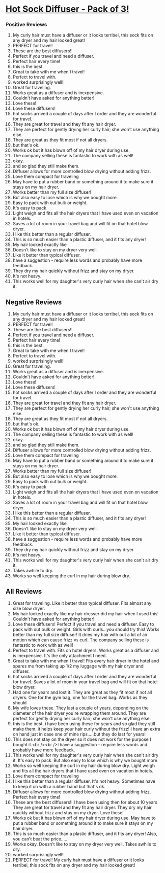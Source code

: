 # [Hot Sock Diffuser - Pack of 3!](https://products.checkmycream.com/products/Hot-Sock-Diffuser-Pack-of-3!.html)

### Positive Reviews

<ol>
      <li>My curly hair must have a diffuser or it looks terribel, this sock fits on any dryer and my hair looked great!</li>
      <li>PERFECT for travel!</li>
      <li>These are the best diffusers!!</li>
      <li>Perfect if you travel and need a diffuser.</li>
      <li>Perfect hair every time!</li>
      <li>this is the best.</li>
      <li>Great to take with me when I travel!  </li>
      <li>Perfect to travel with.</li>
      <li>worked surprisingly well!</li>
      <li>Great for traveling.  </li>
      <li>Works great as a diffuser and is inexpensive.</li>
      <li>Couldn&#x27;t have asked for anything better!</li>
      <li>Love these!</li>
      <li>Love these diffusers!  </li>
      <li>hot socks arrived a couple of days after I order and they are wonderful for travel.</li>
      <li>They are great for travel and they fit any hair dryer.</li>
      <li>They are perfect for gently drying her curly hair; she won&#x27;t use anything else.</li>
      <li>They are great as they fit most if not all dryers.</li>
      <li>but that&#x27;s ok.</li>
      <li>Works ok but it has blown off of my hair dryer during use.</li>
      <li>The company selling these is fantastic to work with as well!</li>
      <li>okay.  </li>
      <li>and so glad they still make them.</li>
      <li>Diffuser allows for more controlled blow drying without adding frizz.</li>
      <li>Love them compact for traveling</li>
      <li>May have to put a rubber band or something around it to make sure it stays on my hair dryer.</li>
      <li>Works better than my full size diffuser!</li>
      <li>But also easy to lose which is why we bought more.</li>
      <li>Easy to pack with out bulk or weight.</li>
      <li>It&#x27;s easy to pack.</li>
      <li>Light weigh and fits all the hair dryers that I have used even on vacation in hotels.</li>
      <li>Saves a lot of room in your travel bag and will fit on that hotel blow dryer.</li>
      <li>I like this better than a regular diffuser.  </li>
      <li>This is so much easier than a plastic diffuser, and it fits any dryer!  </li>
      <li>My hair looked exactly like</li>
      <li>Doesn&#x27;t like to stay on my dryer very well.  </li>
      <li>Like it better than typical diffuser.  </li>
      <li>have a suggestion - require less words and probably have more feedback.</li>
      <li>They dry my hair quickly without frizz and stay on my dryer.</li>
      <li>It&#x27;s not heavy.  </li>
      <li>This works well for my daughter&#x27;s very curly hair when she can&#x27;t air dry it.  </li>
</ol>


<h2>Negative Reviews</h2>
<ol>
<li> My curly hair must have a diffuser or it looks terribel, this sock fits on any dryer and my hair looked great!</li>
<li> PERFECT for travel!</li>
<li> These are the best diffusers!!</li>
<li> Perfect if you travel and need a diffuser.</li>
<li> Perfect hair every time!</li>
<li> this is the best.</li>
<li> Great to take with me when I travel!  </li>
<li> Perfect to travel with.</li>
<li> worked surprisingly well!</li>
<li> Great for traveling.  </li>
<li> Works great as a diffuser and is inexpensive.</li>
<li> Couldn&#x27;t have asked for anything better!</li>
<li> Love these!</li>
<li> Love these diffusers!  </li>
<li> hot socks arrived a couple of days after I order and they are wonderful for travel.</li>
<li> They are great for travel and they fit any hair dryer.</li>
<li> They are perfect for gently drying her curly hair; she won&#x27;t use anything else.</li>
<li> They are great as they fit most if not all dryers.</li>
<li> but that&#x27;s ok.</li>
<li> Works ok but it has blown off of my hair dryer during use.</li>
<li> The company selling these is fantastic to work with as well!</li>
<li> okay.  </li>
<li> and so glad they still make them.</li>
<li> Diffuser allows for more controlled blow drying without adding frizz.</li>
<li> Love them compact for traveling</li>
<li> May have to put a rubber band or something around it to make sure it stays on my hair dryer.</li>
<li> Works better than my full size diffuser!</li>
<li> But also easy to lose which is why we bought more.</li>
<li> Easy to pack with out bulk or weight.</li>
<li> It&#x27;s easy to pack.</li>
<li> Light weigh and fits all the hair dryers that I have used even on vacation in hotels.</li>
<li> Saves a lot of room in your travel bag and will fit on that hotel blow dryer.</li>
<li> I like this better than a regular diffuser.  </li>
<li> This is so much easier than a plastic diffuser, and it fits any dryer!  </li>
<li> My hair looked exactly like</li>
<li> Doesn&#x27;t like to stay on my dryer very well.  </li>
<li> Like it better than typical diffuser.  </li>
<li> have a suggestion - require less words and probably have more feedback.</li>
<li> They dry my hair quickly without frizz and stay on my dryer.</li>
<li> It&#x27;s not heavy.  </li>
<li> This works well for my daughter&#x27;s very curly hair when she can&#x27;t air dry it.  </li>
<li> Takes awhile to dry.</li>
<li> Works so well keeping the curl in my hair during blow dry.</li>
</ol>

<h2>All Reviews</h2>

<ol>
    <li> Great for traveling.  Like it better than typical diffuser.  Fits almost any size blow dryer.</li>
    <li> My hair looked exactly like my hair dresser did my hair when I used this! Couldn&#x27;t have asked for anything better!</li>
    <li> Love these diffusers!  Perfect if you travel and need a diffuser. Easy to pack with out bulk or weight. Girls with curls...you should try this!  Works better than my full size diffuser! It dries my hair with out a lot of air motion which can cause frizz vs curl.  The company selling these is fantastic to work with as well!</li>
    <li> Perfect to travel with. Fits on hotel dryers. Works great as a diffuser and is inexpensive. It&#x27;s the only attachment I need.</li>
    <li> Great to take with me when I travel!  Fits every hair dryer in the hotel and spares me from taking up 1/2 my luggage with my hair dryer and diffuser.</li>
    <li> hot socks arrived a couple of days after I order and they are wonderful for travel. Saves a lot of room in your travel bag and will fit on that hotel blow dryer.</li>
    <li> Had one for years and lost it. They are great as they fit most if not all dryers. One for the gym bag, one for the travel bag. Works as they should</li>
    <li> My wife loves these. They last a couple of years, depending on the diameter of the hair dryer you&#x27;re wrapping them around.  They are perfect for gently drying her curly hair; she won&#x27;t use anything else.</li>
    <li> this is the best. i have been using these for years and so glad they still make them. it helps keep your hair curly without the frizz! i have an extra on hand just in case one of mine rips.....but they do last for years!</li>
    <li> This does not stay on the dryer so it does not work for the purpose I bought it.&lt;br /&gt;&lt;br /&gt;I have a suggestion - require less words and probably have more feedback.</li>
    <li> This works well for my daughter&#x27;s very curly hair when she can&#x27;t air dry it.  It&#x27;s easy to pack. But also easy to lose which is why we bought more.</li>
    <li> Works so well keeping the curl in my hair during blow dry. Light weigh and fits all the hair dryers that I have used even on vacation in hotels.</li>
    <li> Love them compact for traveling</li>
    <li> I like this better than a regular diffuser.  It&#x27;s not heavy.  Sometimes have to keep it on with a rubber band but that&#x27;s ok.</li>
    <li> Diffuser allows for more controlled blow drying without adding frizz. Perfect hair every time!</li>
    <li> These are the best diffusers!! I have been using then for about 10 years. They are great for travel and they fit any hair dryer. They dry my hair quickly without frizz and stay on my dryer. Love these!</li>
    <li> Works ok but it has blown off of my hair dryer during use. May have to put a rubber band or something around it to make sure it stays on my hair dryer.</li>
    <li> This is so much easier than a plastic diffuser, and it fits any dryer!  Also, you can&#x27;t beat the price.....</li>
    <li> Works okay.  Doesn&#x27;t like to stay on my dryer very well.  Takes awhile to dry.</li>
    <li> worked surprisingly well!</li>
    <li> PERFECT for travel! My curly hair must have a diffuser or it looks terribel, this sock fits on any dryer and my hair looked great!</li>
</ol>




